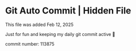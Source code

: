 # Git Auto Commit | Hidden File

This file was added Feb 12, 2025

Just for fun and keeping my daily git commit active 🤪

commit number: 113875
